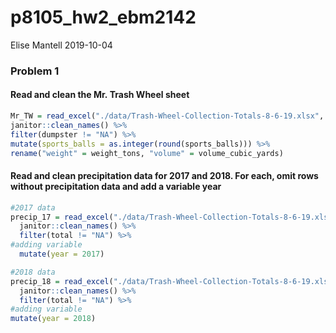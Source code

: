 p8105\_hw2\_ebm2142
================
Elise Mantell
2019-10-04

### Problem 1

#### Read and clean the Mr. Trash Wheel sheet

``` r
Mr_TW = read_excel("./data/Trash-Wheel-Collection-Totals-8-6-19.xlsx", range = "A2:N408", sheet = 1) %>% 
janitor::clean_names() %>% 
filter(dumpster != "NA") %>% 
mutate(sports_balls = as.integer(round(sports_balls))) %>% 
rename("weight" = weight_tons, "volume" = volume_cubic_yards)
```

#### Read and clean precipitation data for 2017 and 2018. For each, omit rows without precipitation data and add a variable year

``` r
#2017 data
precip_17 = read_excel("./data/Trash-Wheel-Collection-Totals-8-6-19.xlsx", sheet = "2017 Precipitation", range = "A2:B14") %>% 
  janitor::clean_names() %>% 
  filter(total != "NA") %>% 
#adding variable
  mutate(year = 2017)

#2018 data
precip_18 = read_excel("./data/Trash-Wheel-Collection-Totals-8-6-19.xlsx",sheet = "2018 Precipitation", range = "A2:B14") %>% 
  janitor::clean_names() %>% 
  filter(total != "NA") %>% 
#adding variable
mutate(year = 2018)
```
